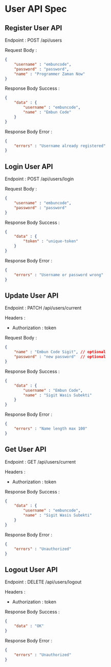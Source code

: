 # User API Spec

## Register User API

Endpoint : POST /api/users

Request Body : 

```json
{
    "username" : "embuncode",
    "password" : "password",
    "name" : "Programmer Zaman Now"
}
```

Response Body Success : 

```json
{
    "data" : {
        "username" : "embuncode",
        "name" : "Embun Code"
    }
}
```

Response Body Error : 

```json
{
    "errors" : "Username already registered"
}
```

## Login User API

Endpoint : POST /api/users/login

Request Body : 

```json
{
    "username" : "embuncode",
    "password" : "password"
}
```

Response Body Success : 

```json
{
    "data" : {
        "token" : "unique-token"
    }
}
```

Response Body Error : 

```json
{
    "errors" : "Username or password wrong"
}
```

## Update User API

Endpoint : PATCH /api/users/current

Headers : 
- Authorization : token

Request Body : 

```json
{
    "name" : "Embun Code Sigit", // optional
    "password" : "new password"  // optional
}
```

Response Body Success : 

```json
{
    "data" : {
        "username" : "Embun Code",
        "name" : "Sigit Wasis Subekti"
    }
}
```

Response Body Error : 

```json
{
    "errors" : "Name length max 100"
}
```

## Get User API

Endpoint : GET /api/users/current

Headers : 
- Authorization : token

Response Body Success : 

```json
{
    "data" : {
        "username" : "embuncode",
        "name" : "Sigit Wasis Subekti"
    }
}
```

Response Body Error : 

```json
{
    "errors" : "Unauthorized"
}
```

## Logout User API

Endpoint : DELETE /api/users/logout

Headers : 
- Authorization : token

Response Body Success : 

```json
{
    "data" : "OK"
}
```

Response Body Error : 

```json
{
    "errors" : "Unauthorized"
}
```
